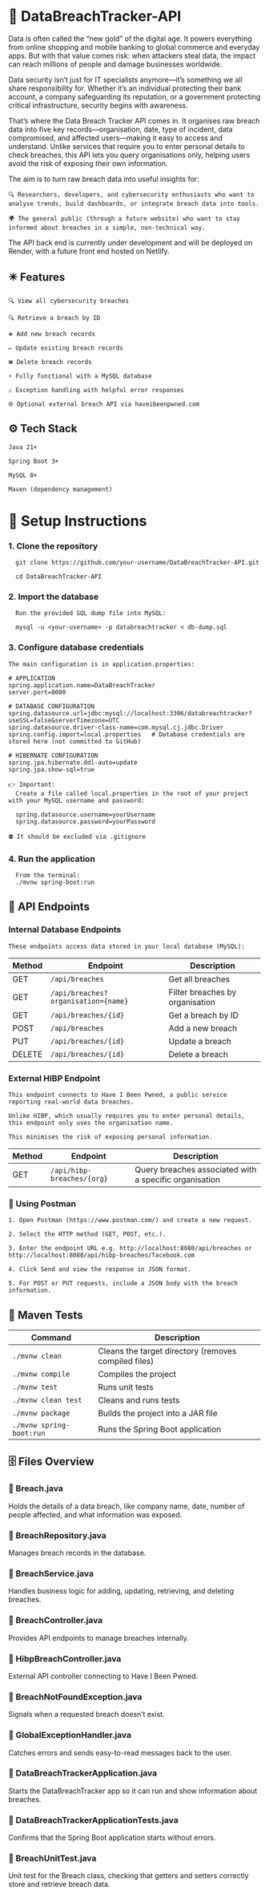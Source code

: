 # 🫆 DataBreachTracker-API

Data is often called the “new gold” of the digital age. It powers everything from online shopping and mobile banking to global commerce and everyday apps. But with that value comes risk: when attackers steal data, the impact can reach millions of people and damage businesses worldwide.

Data security isn’t just for IT specialists anymore—it’s something we all share responsibility for. Whether it’s an individual protecting their bank account, a company safeguarding its reputation, or a government protecting critical infrastructure, security begins with awareness.

That’s where the Data Breach Tracker API comes in. It organises raw breach data into five key records—organisation, date, type of incident, data compromised, and affected users—making it easy to access and understand. Unlike services that require you to enter personal details to check breaches, this API lets you query organisations only, helping users avoid the risk of exposing their own information.

The aim is to turn raw breach data into useful insights for:

    🔍 Researchers, developers, and cybersecurity enthusiasts who want to analyse trends, build dashboards, or integrate breach data into tools.

    🌍 The general public (through a future website) who want to stay informed about breaches in a simple, non-technical way.

The API back end is currently under development and will be deployed on Render, with a future front end hosted on Netlify.

## ✴️ Features

    🔍 View all cybersecurity breaches

    🔍 Retrieve a breach by ID

    ➕ Add new breach records

    ✏️ Update existing breach records

    ❌ Delete breach records

    ⚡ Fully functional with a MySQL database

    ⚠️ Exception handling with helpful error responses

    🌐 Optional external breach API via haveibeenpwned.com

## ⚙ Tech Stack

    Java 21+

    Spring Boot 3+

    MySQL 8+  

    Maven (dependency management)

# 🚀 Setup Instructions

  ### 1. Clone the repository

      git clone https://github.com/your-username/DataBreachTracker-API.git

      cd DataBreachTracker-API

  ### 2. Import the database

      Run the provided SQL dump file into MySQL:

      mysql -u <your-username> -p databreachtracker < db-dump.sql

  ### 3. Configure database credentials

    The main configuration is in application.properties:

    # APPLICATION 
    spring.application.name=DataBreachTracker
    server.port=8080

    # DATABASE CONFIGURATION
    spring.datasource.url=jdbc:mysql://localhost:3306/databreachtracker?useSSL=false&serverTimezone=UTC
    spring.datasource.driver-class-name=com.mysql.cj.jdbc.Driver
    spring.config.import=local.properties   # Database credentials are stored here (not committed to GitHub)

    # HIBERNATE CONFIGURATION
    spring.jpa.hibernate.ddl-auto=update
    spring.jpa.show-sql=true

    👉 Important: 
      Create a file called local.properties in the root of your project with your MySQL username and password:

      spring.datasource.username=yourUsername
      spring.datasource.password=yourPassword

    ⛔️ It should be excluded via .gitignore 

  ### 4. Run the application

      From the terminal:
      ./mvnw spring-boot:run

## 🔗 API Endpoints

### Internal Database Endpoints

    These endpoints access data stored in your local database (MySQL):

| Method | Endpoint                           | Description                                 |
|--------|----------------------------------- |---------------------------------------------|
| GET    | `/api/breaches`                    | Get all breaches                            |
| GET    | `/api/breaches?organisation={name}`| Filter breaches by organisation             |
| GET    | `/api/breaches/{id}`               | Get a breach by ID                          |
| POST   | `/api/breaches`                    | Add a new breach                            |
| PUT    | `/api/breaches/{id}`               | Update a breach                             |
| DELETE | `/api/breaches/{id}`               | Delete a breach                             |

### External HIBP Endpoint

    This endpoint connects to Have I Been Pwned, a public service reporting real-world data breaches. 
    
    Unlike HIBP, which usually requires you to enter personal details, this endpoint only uses the organisation name.

    This minimises the risk of exposing personal information.

| Method | Endpoint                           | Description                                              |
|--------|----------------------------------- |----------------------------------------------------------|
| GET    | `/api/hibp-breaches/{org}`         | Query breaches associated with a specific organisation   | 

### 👮 Using Postman

    1. Open Postman (https://www.postman.com/) and create a new request.

    2. Select the HTTP method (GET, POST, etc.).

    3. Enter the endpoint URL e.g. http://localhost:8080/api/breaches or http://localhost:8080/api/hibp-breaches/facebook.com

    4. Click Send and view the response in JSON format.

    5. For POST or PUT requests, include a JSON body with the breach information.

## 🧪 Maven Tests
| Command                   | Description                                      |
|---------------------------|--------------------------------------------------|
| `./mvnw clean`            | Cleans the target directory (removes compiled files) |
| `./mvnw compile`          | Compiles the project                             |
| `./mvnw test`             | Runs unit tests                                  |
| `./mvnw clean test`       | Cleans and runs tests                            |
| `./mvnw package`          | Builds the project into a JAR file              |
| `./mvnw spring-boot:run`  | Runs the Spring Boot application    


## 🗄️ Files Overview

### 📁 Breach.java	                  

Holds the details of a data breach, like company name, date, number of people affected, and what information was exposed.

### 📁 BreachRepository.java	        

Manages breach records in the database.

### 📁 BreachService.java	          

Handles business logic for adding, updating, retrieving, and deleting breaches.

### 📁 BreachController.java	

Provides API endpoints to manage breaches internally.

### 📁 HibpBreachController.java	

External API controller connecting to Have I Been Pwned.

### 📁 BreachNotFoundException.java	

Signals when a requested breach doesn’t exist.

### 📁 GlobalExceptionHandler.java	

Catches errors and sends easy-to-read messages back to the user.

### 📁 DataBreachTrackerApplication.java	

Starts the DataBreachTracker app so it can run and show information about breaches.

### 📁 DataBreachTrackerApplicationTests.java	

Confirms that the Spring Boot application starts without errors.

### 📁 BreachUnitTest.java	

Unit test for the Breach class, checking that getters and setters correctly store and retrieve breach data.

